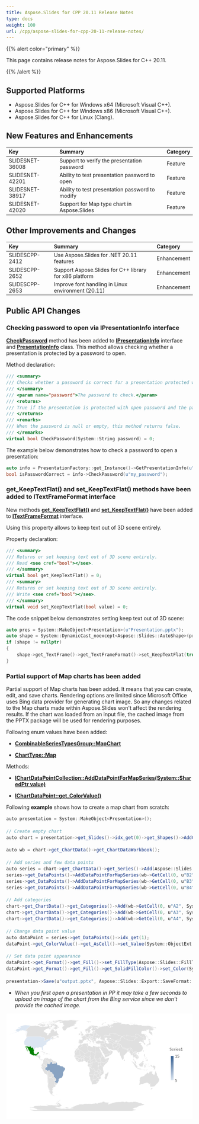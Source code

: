 ```yaml
---
title: Aspose.Slides for CPP 20.11 Release Notes
type: docs
weight: 100
url: /cpp/aspose-slides-for-cpp-20-11-release-notes/
---
```


{{% alert color="primary" %}} 

This page contains release notes for Aspose.Slides for C++ 20.11.

{{% /alert %}} 

## **Supported Platforms**
- Aspose.Slides for C++ for Windows x64 (Microsoft Visual C++).
- Aspose.Slides for C++ for Windows x86 (Microsoft Visual C++).
- Aspose.Slides for C++ for Linux (Clang).

## **New Features and Enhancements**
|**Key**|**Summary**|**Category**|
| :- | :- | :- |
|SLIDESNET-36008|Support to verify the presentation password|Feature|
|SLIDESNET-42201|Ability to test presentation password to open|Feature|
|SLIDESNET-38917|Ability to test presentation password to modify|Feature|
|SLIDESNET-42020|Support for Map type chart in Aspose.Slides|Feature|

## **Other Improvements and Changes**
|**Key**|**Summary**|**Category**|
| :- | :- | :- |
|SLIDESCPP-2412|Use Aspose.Slides for .NET 20.11 features|Enhancement|
|SLIDESCPP-2652|Support Aspose.Slides for C++ library for x86 platform|Enhancement|
|SLIDESCPP-2653|Improve font handling in Linux environment (20.11)|Enhancement|

## **Public API Changes**
### Checking password to open via IPresentationInfo interface
**[CheckPassword](https://apireference.aspose.com/slides/cpp/class/aspose.slides.i_presentation_info#a6f6d9c697959913eb8e239bf8254a475)** 
method has been added to **[IPresentationInfo](https://apireference.aspose.com/slides/cpp/class/aspose.slides.i_presentation_info)** 
interface and **[PresentationInfo](https://apireference.aspose.com/slides/cpp/class/aspose.slides.presentation_info)** class. 
This method allows checking whether a presentation is protected by a password to open.

Method declaration:
```cpp
/// <summary>
/// Checks whether a password is correct for a presentation protected with open password.
/// </summary>
/// <param name="password">The password to check.</param>
/// <returns>
/// True if the presentation is protected with open password and the password is correct and false otherwise.
/// </returns>
/// <remarks>
/// When the password is null or empty, this method returns false.
/// </remarks>
virtual bool CheckPassword(System::String password) = 0;
```

The example below demonstrates how to check a password to open a presentation:
```cpp
auto info = PresentationFactory::get_Instance()->GetPresentationInfo(u"pres.pptx");
bool isPasswordCorrect = info->CheckPassword(u"my_password");
```

### get_KeepTextFlat() and set_KeepTextFlat() methods have been added to ITextFrameFormat interface
New methods **[get_KeepTextFlat()](https://apireference.aspose.com/slides/cpp/class/aspose.slides.i_text_frame_format#ae4cb35f31bd5b1e1e589ca3ec62b59bd)** 
and **[set_KeepTextFlat()](https://apireference.aspose.com/slides/cpp/class/aspose.slides.i_text_frame_format#abcb0a0243ca69aa29704fe4072577651)**
have been added to **[ITextFrameFormat](https://apireference.aspose.com/slides/cpp/class/aspose.slides.i_text_frame_format/)** interface.

Using this property allows to keep text out of 3D scene entirely.

Property declaration:

```cpp
/// <summary>
/// Returns or set keeping text out of 3D scene entirely.
/// Read <see cref="bool"></see>.
/// </summary>
virtual bool get_KeepTextFlat() = 0;
/// <summary>
/// Returns or set keeping text out of 3D scene entirely.
/// Write <see cref="bool"></see>.
/// </summary>
virtual void set_KeepTextFlat(bool value) = 0;
```

The code snippet below demonstrates setting keep text out of 3D scene:

```cpp
auto pres = System::MakeObject<Presentation>(u"Presentation.pptx");
auto shape = System::DynamicCast_noexcept<Aspose::Slides::AutoShape>(pres->get_Slides()->idx_get(0)->get_Shapes()->idx_get(0));
if (shape != nullptr)
{
    shape->get_TextFrame()->get_TextFrameFormat()->set_KeepTextFlat(true);
}
```


### Partial support of Map charts has been added
Partial support of Map charts has been added. It means that you can create, edit, and save charts. Rendering options are limited since Microsoft Office uses Bing data provider for generating chart image. 
So any changes related to the Map charts made within Aspose.Slides won't affect the rendering results. 
If the chart was loaded from an input file, the cached image from the PPTX package will be used for rendering purposes. 

Following enum values have been added:

- **[CombinableSeriesTypesGroup::MapChart](https://apireference.aspose.com/slides/cpp/namespace/aspose.slides.charts#a77ec80b212557731ebdd2c4b565a4eb5)**

- **[ChartType::Map](https://apireference.aspose.com/slides/cpp/namespace/aspose.slides.charts#a23ba9ea390f5be4c8f5ab18baf4f8c05)**

Methods:

- **[IChartDataPointCollection::AddDataPointForMapSeries(System::SharedPtr<IChartDataCell> value)](https://apireference.aspose.com/slides/cpp/class/aspose.slides.charts.i_chart_data_point_collection#a5329107aca4881d14cf98db752c4bbad)**

- **[IChartDataPoint::get_ColorValue()](https://apireference.aspose.com/slides/cpp/class/aspose.slides.charts.chart_data_point#a30de320a8b9b311c4dc2f560b05183d4)**

Following **example** shows how to create a map chart from scratch:
```csharp
auto presentation = System::MakeObject<Presentation>();

// Create empty chart
auto chart = presentation->get_Slides()->idx_get(0)->get_Shapes()->AddChart(Aspose::Slides::Charts::ChartType::Map, 50.0f, 50.0f, 500.0f, 400.0f, false);

auto wb = chart->get_ChartData()->get_ChartDataWorkbook();

// Add series and few data points
auto series = chart->get_ChartData()->get_Series()->Add(Aspose::Slides::Charts::ChartType::Map);
series->get_DataPoints()->AddDataPointForMapSeries(wb->GetCell(0, u"B2", System::ObjectExt::Box<int32_t>(5)));
series->get_DataPoints()->AddDataPointForMapSeries(wb->GetCell(0, u"B3", System::ObjectExt::Box<int32_t>(1)));
series->get_DataPoints()->AddDataPointForMapSeries(wb->GetCell(0, u"B4", System::ObjectExt::Box<int32_t>(10)));

// Add categories
chart->get_ChartData()->get_Categories()->Add(wb->GetCell(0, u"A2", System::ObjectExt::Box<System::String>(u"United States")));
chart->get_ChartData()->get_Categories()->Add(wb->GetCell(0, u"A3", System::ObjectExt::Box<System::String>(u"Mexico")));
chart->get_ChartData()->get_Categories()->Add(wb->GetCell(0, u"A4", System::ObjectExt::Box<System::String>(u"Brazil")));

// Change data point value
auto dataPoint = series->get_DataPoints()->idx_get(1);
dataPoint->get_ColorValue()->get_AsCell()->set_Value(System::ObjectExt::Box<System::String>(u"15"));

// Set data point appearance
dataPoint->get_Format()->get_Fill()->set_FillType(Aspose::Slides::FillType::Solid);
dataPoint->get_Format()->get_Fill()->get_SolidFillColor()->set_Color(System::Drawing::Color::get_Green());

presentation->Save(u"output.pptx", Aspose::Slides::Export::SaveFormat::Pptx);
```


* *When you first open a presentation in PP it may take a few seconds to upload an image of the chart from the Bing service since we don't provide the cached image.*

![todo:image_alt_text](MapChart.png)
